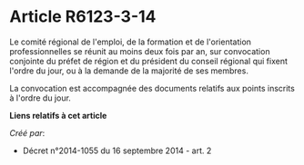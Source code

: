 # Article R6123-3-14

Le comité régional de l'emploi, de la formation et de l'orientation professionnelles se réunit au moins deux fois par an, sur
convocation conjointe du préfet de région et du président du conseil régional qui fixent l'ordre du jour, ou à la demande de
la majorité de ses membres.

La convocation est accompagnée des documents relatifs aux points inscrits à l'ordre du jour.

**Liens relatifs à cet article**

_Créé par_:

  - Décret n°2014-1055 du 16 septembre 2014 - art. 2
